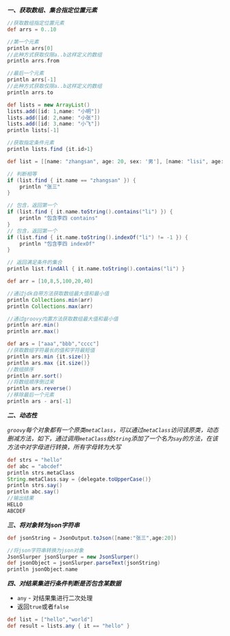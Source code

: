 ***一、获取数组、集合指定位置元素***
~~~groovy
//获取数组指定位置元素
def arrs = 0..10

//第一个元素
println arrs[0]
//此种方式获取仅限a..b这样定义的数组
println arrs.from

//最后一个元素
println arrs[-1]
//此种方式获取仅限a..b这样定义的数组
println arrs.to

def lists = new ArrayList()
lists.add([id: 1,name: "小明"])
lists.add([id: 2,name: "小张"])
lists.add([id: 3,name: "小飞"])
println lists[-1]
~~~

~~~groovy
//获取指定条件元素
println lists.find {it.id>1}

def list = [[name: "zhangsan", age: 20, sex: '男'], [name: "lisi", age: 20, sex: '男'], [name: "liwu", age: 20, sex: '男']]

// 判断相等
if (list.find { it.name == "zhangsan" }) {
    println "张三"
}

// 包含，返回第一个
if (list.find { it.name.toString().contains("li") }) {
    println "包含李四 contains"
}
// 包含，返回第一个
if (list.find { it.name.toString().indexOf("li") != -1 }) {
    println "包含李四 indexOf"
}

// 返回满足条件的集合
println list.findAll { it.name.toString().contains("li") }

def arr = [10,8,5,100,20,40]

//通过jdk自带方法获取数组最大值和最小值
println Collections.min(arr)
println Collections.max(arr)

//通过groovy内置方法获取数组最大值和最小值
println arr.min()
println arr.max()

def ars = ["aaa","bbb","cccc"]
//获取数组字符最长的值和字符最短值
println ars.min {it.size()}
println ars.max {it.size()}
//数组排序
println arr.sort()
//将数组顺序倒过来
println ars.reverse()
//移除最后一个元素
println ars - ars[-1]
~~~

***二、动态性***

*`groovy`每个对象都有一个原类`metaClass`，可以通过`metaClass`访问该原类，动态删减方法，如下，通过调用`metaClass`给`String`添加了一个名为`say`的方法，在该方法中对字母进行转换，所有字母转为大写*

~~~groovy
def strs = "hello"
def abc = "abcdef"
println strs.metaClass
String.metaClass.say = {delegate.toUpperCase()}
println strs.say()
println abc.say()
//输出结果
HELLO
ABCDEF
~~~

***三、将对象转为json字符串***

~~~groovy
def jsonString = JsonOutput.toJson([name:"张三",age:20])

//将json字符串转换为json对象
JsonSlurper jsonSlurper = new JsonSlurper()
def jsonObject = jsonSlurper.parseText(jsonString)
println jsonObject.name
~~~

***四、对结果集进行条件判断是否包含某数据***
* `any` - 对结果集进行二次处理
* 返回`true`或者`false`

```groovy
def list = ["hello","world"]
def result = lists.any { it == "hello" }
```

